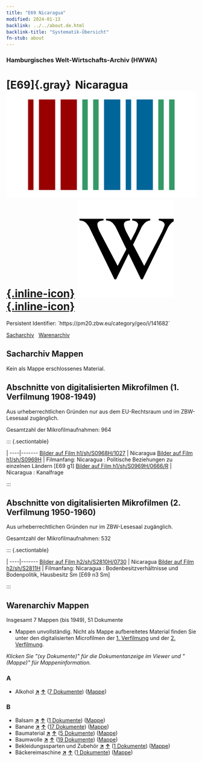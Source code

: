 ```yaml
---
title: "E69 Nicaragua"
modified: 2024-01-13
backlink: ../../about.de.html
backlink-title: "Systematik-Übersicht"
fn-stub: about
---
```


### Hamburgisches Welt-Wirtschafts-Archiv (HWWA)

# [E69]{.gray}&#8201; Nicaragua &#160; [![Wikidata](/images/Wikidata-logo.svg "Wikidata"){.inline-icon}](http://www.wikidata.org/entity/Q811) [![Wikipedia](/images/Wikipedia-W.svg "Wikipedia"){.inline-icon}](https://de.wikipedia.org/wiki/Nicaragua)

<div class="hint">Persistent Identifier: `https://pm20.zbw.eu/category/geo/i/141682`</div>




[Sacharchiv](#sacharchiv-mappen) &#160; [Warenarchiv](#warenarchiv-mappen)





## Sacharchiv Mappen








Kein als Mappe erschlossenes Material.



<a id="filmsections" />

## Abschnitte von digitalisierten Mikrofilmen (1. Verfilmung 1908-1949)

<p>Aus urheberrechtlichen Gründen nur aus dem EU-Rechtsraum und im ZBW-Lesesaal zugänglich.</p>


<p>Gesamtzahl der Mikrofilmaufnahmen: 964</p>





::: {.sectiontable}

 | 
----|-------
<a class="btn" href="https://pm20.zbw.eu/film/h1/sh/S0968H/1027" rel="nofollow">Bilder auf Film h1/sh/S0968H/1027</a> | Nicaragua
<a class="btn" href="https://pm20.zbw.eu/film/h1/sh/S0969H" rel="nofollow">Bilder auf Film h1/sh/S0969H</a> | Filmanfang: Nicaragua : Politische Beziehungen zu einzelnen Ländern [E69 g1]
<a class="btn" href="https://pm20.zbw.eu/film/h1/sh/S0969H/0666/R" rel="nofollow">Bilder auf Film h1/sh/S0969H/0666/R</a> | Nicaragua : Kanalfrage


:::




## Abschnitte von digitalisierten Mikrofilmen (2. Verfilmung 1950-1960)

<p>Aus urheberrechtlichen Gründen nur im ZBW-Lesesaal zugänglich.</p>


<p>Gesamtzahl der Mikrofilmaufnahmen: 532</p>





::: {.sectiontable}

 | 
----|-------
<a class="btn" href="https://pm20.zbw.eu/film/h2/sh/S2810H/0730" rel="nofollow">Bilder auf Film h2/sh/S2810H/0730</a> | Nicaragua
<a class="btn" href="https://pm20.zbw.eu/film/h2/sh/S2811H" rel="nofollow">Bilder auf Film h2/sh/S2811H</a> | Filmanfang: Nicaragua : Bodenbesitzverhältnisse und Bodenpolitik, Hausbesitz Sm [E69 n3 Sm]


:::














## Warenarchiv Mappen










Insgesamt 7 Mappen (bis 1949), 51 Dokumente
- Mappen unvollständig.  Nicht als Mappe aufbereitetes Material finden Sie
unter den digitalisierten Microfilmen der [1. Verfilmung](/film/h1_wa.de.html)
und der [2. Verfilmung](/film/h2_wa.de.html).

_Klicken Sie "(xy Dokumente)" für die Dokumentanzeige im Viewer und "(Mappe)" für Mappeninformation._




### A

- Alkohol [**&nearr;**](../../../ware/i/141966/about.de.html "Alkohol (XXX in der ganzen Welt)") [**&uarr;**](../../../ware/about.de.html#PID20.02-Sp "Warensystematik") (<a href="https://pm20.zbw.eu/iiifview/folder/wa/141966,141682" title="über: Alkohol : Nicaragua" target="_blank">7 Dokumente</a>) ([Mappe](../../../../folder/wa/1419xx/141966/1416xx/141682/about.de.html))

### B

- Balsam [**&nearr;**](../../../ware/i/142032/about.de.html "Balsam (XXX in der ganzen Welt)") [**&uarr;**](../../../ware/about.de.html#PLW06-Fp02 "Warensystematik") (<a href="https://pm20.zbw.eu/iiifview/folder/wa/142032,141682" title="über: Balsam : Nicaragua" target="_blank">1 Dokumente</a>) ([Mappe](../../../../folder/wa/1420xx/142032/1416xx/141682/about.de.html))
- Banane [**&nearr;**](../../../ware/i/142038/about.de.html "Banane (XXX in der ganzen Welt)") [**&uarr;**](../../../ware/about.de.html#PLW04-Bn "Warensystematik") (<a href="https://pm20.zbw.eu/iiifview/folder/wa/142038,141682" title="über: Banane : Nicaragua" target="_blank">17 Dokumente</a>) ([Mappe](../../../../folder/wa/1420xx/142038/1416xx/141682/about.de.html))
- Baumaterial [**&nearr;**](../../../ware/i/142086/about.de.html "Baumaterial (XXX in der ganzen Welt)") [**&uarr;**](../../../ware/about.de.html#PID22-Bs "Warensystematik") (<a href="https://pm20.zbw.eu/iiifview/folder/wa/142086,141682" title="über: Baumaterial : Nicaragua" target="_blank">5 Dokumente</a>) ([Mappe](../../../../folder/wa/1420xx/142086/1416xx/141682/about.de.html))
- Baumwolle [**&nearr;**](../../../ware/i/142089/about.de.html "Baumwolle (XXX in der ganzen Welt)") [**&uarr;**](../../../ware/about.de.html#PLW04-Bw "Warensystematik") (<a href="https://pm20.zbw.eu/iiifview/folder/wa/142089,141682" title="über: Baumwolle : Nicaragua" target="_blank">19 Dokumente</a>) ([Mappe](../../../../folder/wa/1420xx/142089/1416xx/141682/about.de.html))
- Bekleidungssparten und Zubehör [**&nearr;**](../../../ware/i/166456/about.de.html "Bekleidungssparten und Zubehör (XXX in der ganzen Welt)") [**&uarr;**](../../../ware/about.de.html#PID19-Bz "Warensystematik") (<a href="https://pm20.zbw.eu/iiifview/folder/wa/166456,141682" title="über: Bekleidungssparten und Zubehör  : Nicaragua" target="_blank">1 Dokumente</a>) ([Mappe](../../../../folder/wa/1664xx/166456/1416xx/141682/about.de.html))
- Bäckereimaschine [**&nearr;**](../../../ware/i/142027/about.de.html "Bäckereimaschine (XXX in der ganzen Welt)") [**&uarr;**](../../../ware/about.de.html#PID08-Nm01 "Warensystematik") (<a href="https://pm20.zbw.eu/iiifview/folder/wa/142027,141682" title="über: Bäckereimaschine : Nicaragua" target="_blank">1 Dokumente</a>) ([Mappe](../../../../folder/wa/1420xx/142027/1416xx/141682/about.de.html))




